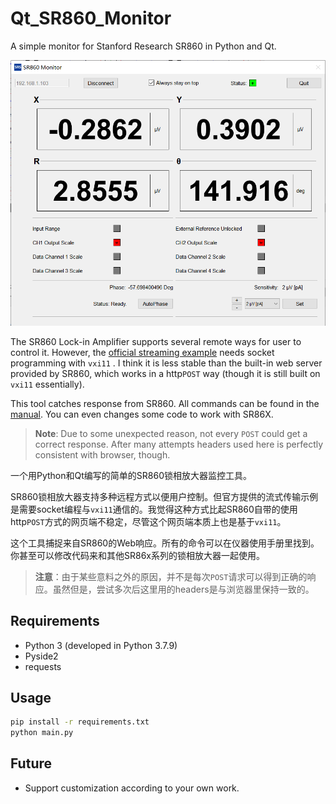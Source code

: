 # Qt_SR860_Monitor

 A simple monitor for Stanford Research SR860 in Python and Qt.

 ![screenshot](screenshot.png)

The SR860 Lock-in Amplifier supports several remote ways for user to control it. However, the [official streaming example](https://www.thinksrs.com/downloads/programs/sr86x/SR86x_StreamingExamples.zip) needs socket programming with `vxi11` . I think it is less stable than the built-in web server provided by SR860, which works in a http`POST` way (though it is still built on `vxi11` essentially).

This tool catches response from SR860. All commands can be found in the [manual](https://www.thinksrs.com/downloads/pdfs/manuals/SR860m.pdf). You can even changes some code to work with SR86X.

> **Note**: Due to some unexpected reason, not every `POST` could get a correct response. After many attempts headers used here is perfectly consistent with browser, though. 

一个用Python和Qt编写的简单的SR860锁相放大器监控工具。

SR860锁相放大器支持多种远程方式以便用户控制。但官方提供的流式传输示例是需要socket编程与`vxi11`通信的。我觉得这种方式比起SR860自带的使用http`POST`方式的网页端不稳定，尽管这个网页端本质上也是基于`vxi11`。

这个工具捕捉来自SR860的Web响应。所有的命令可以在仪器使用手册里找到。你甚至可以修改代码来和其他SR86x系列的锁相放大器一起使用。

> **注意**：由于某些意料之外的原因，并不是每次`POST`请求可以得到正确的响应。虽然但是，尝试多次后这里用的headers是与浏览器里保持一致的。

## Requirements

+ Python 3 (developed in Python 3.7.9)
+ Pyside2
+ requests

## Usage

```sh
pip install -r requirements.txt
python main.py
```

## Future

+ Support customization according to your own work.